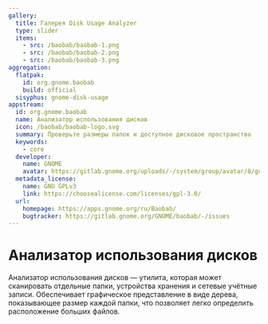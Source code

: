 ```yaml
---
gallery:
  title: Галерея Disk Usage Analyzer
  type: slider
  items:
    - src: /baobab/baobab-1.png
    - src: /baobab/baobab-2.png
    - src: /baobab/baobab-3.png
aggregation:
  flatpak:
    id: org.gnome.baobab
    build: official
  sisyphus: gnome-disk-usage
appstream:
  id: org.gnome.baobab
  name: Анализатор использования дисков
  icon: /baobab/baobab-logo.svg
  summary: Проверьте размеры папок и доступное дисковое пространство
  keywords:
    - core
  developer:
    name: GNOME
    avatar: https://gitlab.gnome.org/uploads/-/system/group/avatar/8/gnomelogo.png?width=48
  metadata_license:
    name: GNU GPLv3
    link: https://choosealicense.com/licenses/gpl-3.0/
  url:
    homepage: https://apps.gnome.org/ru/Baobab/
    bugtracker: https://gitlab.gnome.org/GNOME/baobab/-/issues
---
```


# Анализатор использования дисков

Анализатор использования дисков — утилита, которая может сканировать отдельные папки, устройства хранения и сетевые учётные записи. Обеспечивает графическое представление в виде дерева, показывающее размер каждой папки, что позволяет легко определить расположение больших файлов.

<AGWGallery />

<!--@include: @apps/_parts/install/content-repo.md-->
<!--@include: @apps/_parts/install/content-flatpak.md-->
